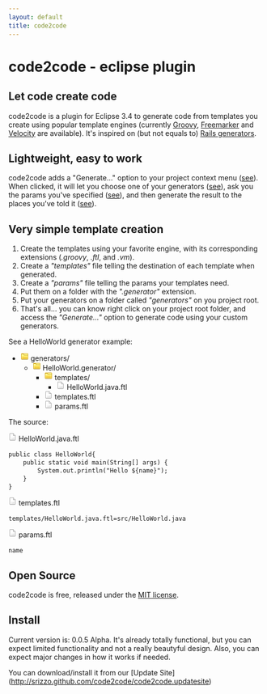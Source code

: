 ```yaml
---
layout: default
title: code2code
---
```


# code2code - eclipse plugin
	
## Let code create code

code2code is a plugin for Eclipse 3.4 to generate code from templates you create using popular template engines (currently [Groovy](http://groovy.codehaus.org/Groovy+Templates), [Freemarker](http://freemarker.sourceforge.net/) and [Velocity](http://velocity.apache.org/) are available). It's inspired on (but not equals to) [Rails generators](http://wiki.rubyonrails.org/rails/pages/UnderstandingGenerators).


## Lightweight, easy to work

code2code adds a "Generate..." option to your project context menu ([see](images/screenshots/generate.png)). When clicked, it will let you choose one of your generators ([see](images/screenshots/generatorSelection.png)), ask you the params you've specified ([see](images/screenshots/paramsConfiguration.png)), and then generate the result to the places you've told it ([see](images/screenshots/generatorCustomization.png)).

## Very simple template creation

1. Create the templates using your favorite engine, with its corresponding extensions (*.groovy*, *.ftl*, and *.vm*).
1. Create a *"templates"* file telling the destination of each template when generated.
1. Create a *"params"* file telling the params your templates need.
1. Put them on a folder with the *".generator"* extension.
1. Put your generators on a folder called *"generators"* on you project root.
1. That's all... you can know right click on your project root folder, and access the *"Generate..."* option to generate code using your custom generators.

See a HelloWorld generator example: 


<ul class="directory-structure">
	<li>
		<img src="images/icons/folder.png" class="file-icon"> generators/
		<ul>
			<li>
				<img src="images/icons/folder.png" class="file-icon"> HelloWorld.generator/
				<ul>
					<li>
						<img src="images/icons/folder.png" class="file-icon"> templates/
						<ul>
							<li>
								<img src="images/icons/file.png" class="file-icon"> HelloWorld.java.ftl
							</li>
						</ul>
					</li>
					<li>
						<img src="images/icons/file.png" class="file-icon"> templates.ftl
					</li>
					<li>
						<img src="images/icons/file.png" class="file-icon"> params.ftl
					</li>
				</ul>
			</li>
		</ul>
	</li>
</ul>


The source: 

<div><img src="images/icons/file.png" class="file-icon"> HelloWorld.java.ftl</div>

    public class HelloWorld{
		public static void main(String[] args) {
			System.out.println("Hello ${name}");
		}
    }

<div><img src="images/icons/file.png" class="file-icon"> templates.ftl</div>

    templates/HelloWorld.java.ftl=src/HelloWorld.java


<div><img src="images/icons/file.png" class="file-icon"> params.ftl</div>

    name

## Open Source

code2code is free, released under the [MIT license](http://en.wikipedia.org/wiki/MIT_License).

## Install

Current version is: 0.0.5 Alpha. It's already totally functional, but you can expect limited functionality and not a really beautyful design. Also, you can expect major changes in how it works if needed. 

You can download/install it from our [Update Site] (http://srizzo.github.com/code2code/code2code.updatesite)

